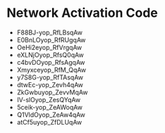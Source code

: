 # Network Activation Code
* F88BJ-yop_RfLBsqAw
* E0BnLOyop_RfRUgqAw
* OeHi2eyop_RfVrgqAw
* eXLNjOyop_RfsQ0qAw
* c4bvDOyop_RfsAgqAw
* Xmyxceyop_RfM_QqAw
* y7S8G-yop_RfTAsqAw
* dtwEc-yop_Zevh4qAw
* ZkGwbuyop_ZevvMqAw
* IV-slOyop_ZesQYqAw
* 5ceik-yop_ZeAWoqAw
* Q1VldOyop_ZeAw4qAw
* atCf5uyop_ZfDLUqAw